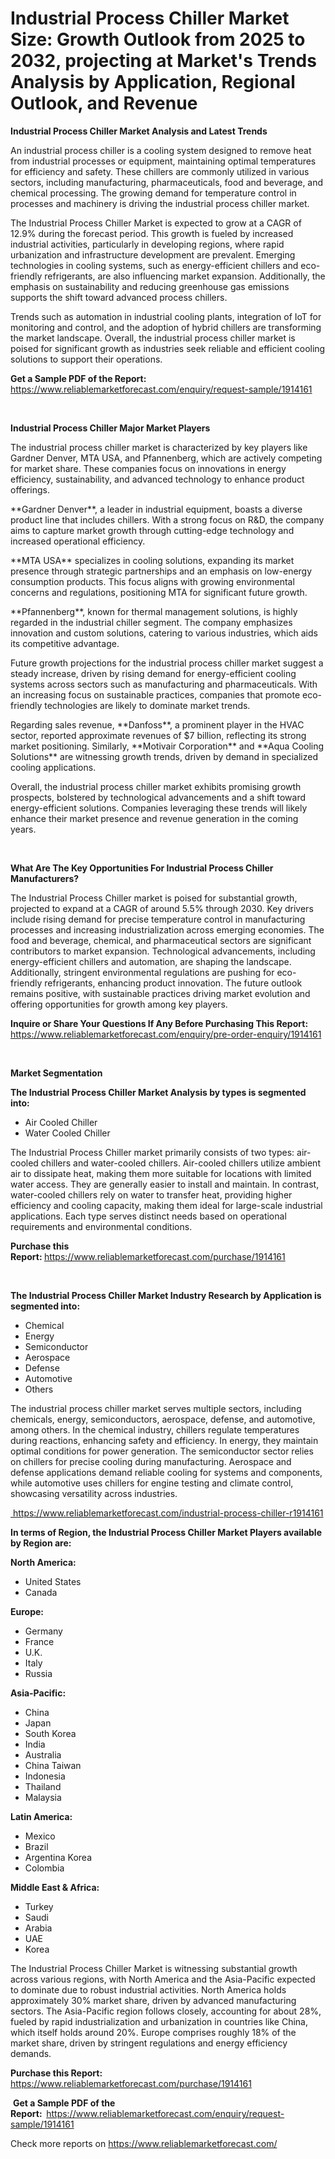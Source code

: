 <p><h1>Industrial Process Chiller Market Size: Growth Outlook from 2025 to 2032, projecting at Market's Trends Analysis by Application, Regional Outlook, and Revenue</h1></p><p><strong>Industrial Process Chiller Market Analysis and Latest Trends</strong></p>
<p><p>An industrial process chiller is a cooling system designed to remove heat from industrial processes or equipment, maintaining optimal temperatures for efficiency and safety. These chillers are commonly utilized in various sectors, including manufacturing, pharmaceuticals, food and beverage, and chemical processing. The growing demand for temperature control in processes and machinery is driving the industrial process chiller market.</p><p>The Industrial Process Chiller Market is expected to grow at a CAGR of 12.9% during the forecast period. This growth is fueled by increased industrial activities, particularly in developing regions, where rapid urbanization and infrastructure development are prevalent. Emerging technologies in cooling systems, such as energy-efficient chillers and eco-friendly refrigerants, are also influencing market expansion. Additionally, the emphasis on sustainability and reducing greenhouse gas emissions supports the shift toward advanced process chillers. </p><p>Trends such as automation in industrial cooling plants, integration of IoT for monitoring and control, and the adoption of hybrid chillers are transforming the market landscape. Overall, the industrial process chiller market is poised for significant growth as industries seek reliable and efficient cooling solutions to support their operations.</p></p>
<p><strong>Get a Sample PDF of the Report:&nbsp;</strong> <a href="https://www.reliablemarketforecast.com/enquiry/request-sample/1914161?utm_campaign=3223&utm_medium=2&utm_source=Github&utm_content=ia&utm_term=10042025&utm_id=industrial-process-chiller">https://www.reliablemarketforecast.com/enquiry/request-sample/1914161</a></p>
<p>&nbsp;</p>
<p><strong>Industrial Process Chiller Major Market Players</strong></p>
<p><p>The industrial process chiller market is characterized by key players like Gardner Denver, MTA USA, and Pfannenberg, which are actively competing for market share. These companies focus on innovations in energy efficiency, sustainability, and advanced technology to enhance product offerings.</p><p>**Gardner Denver**, a leader in industrial equipment, boasts a diverse product line that includes chillers. With a strong focus on R&D, the company aims to capture market growth through cutting-edge technology and increased operational efficiency. </p><p>**MTA USA** specializes in cooling solutions, expanding its market presence through strategic partnerships and an emphasis on low-energy consumption products. This focus aligns with growing environmental concerns and regulations, positioning MTA for significant future growth.</p><p>**Pfannenberg**, known for thermal management solutions, is highly regarded in the industrial chiller segment. The company emphasizes innovation and custom solutions, catering to various industries, which aids its competitive advantage. </p><p>Future growth projections for the industrial process chiller market suggest a steady increase, driven by rising demand for energy-efficient cooling systems across sectors such as manufacturing and pharmaceuticals. With an increasing focus on sustainable practices, companies that promote eco-friendly technologies are likely to dominate market trends.</p><p>Regarding sales revenue, **Danfoss**, a prominent player in the HVAC sector, reported approximate revenues of $7 billion, reflecting its strong market positioning. Similarly, **Motivair Corporation** and **Aqua Cooling Solutions** are witnessing growth trends, driven by demand in specialized cooling applications.</p><p>Overall, the industrial process chiller market exhibits promising growth prospects, bolstered by technological advancements and a shift toward energy-efficient solutions. Companies leveraging these trends will likely enhance their market presence and revenue generation in the coming years.</p></p>
<p>&nbsp;</p>
<p><strong>What Are The Key Opportunities For Industrial Process Chiller Manufacturers?</strong></p>
<p><p>The Industrial Process Chiller market is poised for substantial growth, projected to expand at a CAGR of around 5.5% through 2030. Key drivers include rising demand for precise temperature control in manufacturing processes and increasing industrialization across emerging economies. The food and beverage, chemical, and pharmaceutical sectors are significant contributors to market expansion. Technological advancements, including energy-efficient chillers and automation, are shaping the landscape. Additionally, stringent environmental regulations are pushing for eco-friendly refrigerants, enhancing product innovation. The future outlook remains positive, with sustainable practices driving market evolution and offering opportunities for growth among key players.</p></p>
<p><strong>Inquire or Share Your Questions If Any Before Purchasing This Report:</strong> <a href="https://www.reliablemarketforecast.com/enquiry/pre-order-enquiry/1914161?utm_campaign=3223&utm_medium=2&utm_source=Github&utm_content=ia&utm_term=10042025&utm_id=industrial-process-chiller">https://www.reliablemarketforecast.com/enquiry/pre-order-enquiry/1914161</a></p>
<p>&nbsp;</p>
<p><strong>Market Segmentation</strong></p>
<p><strong>The Industrial Process Chiller Market Analysis by types is segmented into:</strong></p>
<p><ul><li>Air Cooled Chiller</li><li>Water Cooled Chiller</li></ul></p>
<p><p>The Industrial Process Chiller market primarily consists of two types: air-cooled chillers and water-cooled chillers. Air-cooled chillers utilize ambient air to dissipate heat, making them more suitable for locations with limited water access. They are generally easier to install and maintain. In contrast, water-cooled chillers rely on water to transfer heat, providing higher efficiency and cooling capacity, making them ideal for large-scale industrial applications. Each type serves distinct needs based on operational requirements and environmental conditions.</p></p>
<p><strong>Purchase this Report:&nbsp;</strong><a href="https://www.reliablemarketforecast.com/purchase/1914161?utm_campaign=3223&utm_medium=2&utm_source=Github&utm_content=ia&utm_term=10042025&utm_id=industrial-process-chiller">https://www.reliablemarketforecast.com/purchase/1914161</a></p>
<p>&nbsp;</p>
<p><strong>The Industrial Process Chiller Market Industry Research by Application is segmented into:</strong></p>
<p><ul><li>Chemical</li><li>Energy</li><li>Semiconductor</li><li>Aerospace</li><li>Defense</li><li>Automotive</li><li>Others</li></ul></p>
<p><p>The industrial process chiller market serves multiple sectors, including chemicals, energy, semiconductors, aerospace, defense, and automotive, among others. In the chemical industry, chillers regulate temperatures during reactions, enhancing safety and efficiency. In energy, they maintain optimal conditions for power generation. The semiconductor sector relies on chillers for precise cooling during manufacturing. Aerospace and defense applications demand reliable cooling for systems and components, while automotive uses chillers for engine testing and climate control, showcasing versatility across industries.</p></p>
<p><a href="https://www.reliablemarketforecast.com/industrial-process-chiller-r1914161?utm_campaign=3223&utm_medium=2&utm_source=Github&utm_content=ia&utm_term=10042025&utm_id=industrial-process-chiller">&nbsp;https://www.reliablemarketforecast.com/industrial-process-chiller-r1914161</a></p>
<p><strong>In terms of Region, the Industrial Process Chiller Market Players available by Region are:</strong></p>
<p>
    <p> <strong> North America: </strong>
        <ul>
            <li>United States</li>
            <li>Canada</li>
        </ul>
        </p> 
    <p> <strong> Europe: </strong>
        <ul>
            <li>Germany</li>
            <li>France</li>
            <li>U.K.</li>
            <li>Italy</li>
            <li>Russia</li>
        </ul>
        </p> 
    <p> <strong> Asia-Pacific: </strong>
        <ul>
            <li>China</li>
            <li>Japan</li>
            <li>South Korea</li>
            <li>India</li>
            <li>Australia</li>
            <li>China Taiwan</li>
            <li>Indonesia</li>
            <li>Thailand</li>
            <li>Malaysia</li>
        </ul>
        </p> 
    <p> <strong> Latin America: </strong>
        <ul>
            <li>Mexico</li>
            <li>Brazil</li>
            <li>Argentina Korea</li>
            <li>Colombia</li>
        </ul>
        </p> 
    <p> <strong> Middle East & Africa: </strong>
        <ul>
            <li>Turkey</li>
            <li>Saudi</li>
            <li>Arabia</li>
            <li>UAE</li>
            <li>Korea</li>
        </ul>
    </p>
    </p>
<p><p>The Industrial Process Chiller Market is witnessing substantial growth across various regions, with North America and the Asia-Pacific expected to dominate due to robust industrial activities. North America holds approximately 30% market share, driven by advanced manufacturing sectors. The Asia-Pacific region follows closely, accounting for about 28%, fueled by rapid industrialization and urbanization in countries like China, which itself holds around 20%. Europe comprises roughly 18% of the market share, driven by stringent regulations and energy efficiency demands.</p></p>
<p><strong>Purchase this Report: </strong><a href="https://www.reliablemarketforecast.com/purchase/1914161?utm_campaign=3223&utm_medium=2&utm_source=Github&utm_content=ia&utm_term=10042025&utm_id=industrial-process-chiller">https://www.reliablemarketforecast.com/purchase/1914161</a></p>
<p>&nbsp;<strong>Get a Sample PDF of the Report:&nbsp;&nbsp;</strong><a href="https://www.reliablemarketforecast.com/enquiry/request-sample/1914161?utm_campaign=3223&utm_medium=2&utm_source=Github&utm_content=ia&utm_term=10042025&utm_id=industrial-process-chiller">https://www.reliablemarketforecast.com/enquiry/request-sample/1914161</a></p>
<p><strong></strong></p>
<p>Check more reports on <a href="https://www.reliablemarketforecast.com/?utm_campaign=3223&utm_medium=2&utm_source=Github&utm_content=ia&utm_term=10042025&utm_id=industrial-process-chiller">https://www.reliablemarketforecast.com/</a></p>
